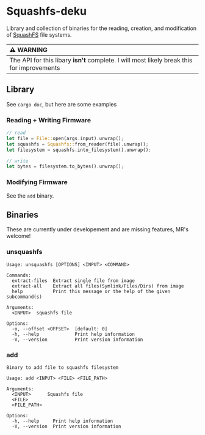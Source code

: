 # Squashfs-deku
Library and collection of binaries for the reading, creation, and modification 
of [SquashFS](https://en.wikipedia.org/wiki/SquashFS) file systems.

| :warning: WARNING                                                                          |
|:-------------------------------------------------------------------------------------------|
| The API for this libary **isn't** complete. I will most likely break this for improvements |

## Library
See `cargo doc`, but here are some examples
### Reading + Writing Firmware
```rust
// read
let file = File::open(args.input).unwrap();
let squashfs = Squashfs::from_reader(file).unwrap();
let filesystem = squashfs.into_filesystem().unwrap();

// write
let bytes = filesystem.to_bytes().unwrap();
```

### Modifying Firmware
See the `add` binary.

## Binaries
These are currently under developement and are missing features, MR's welcome!

### unsquashfs
```
Usage: unsquashfs [OPTIONS] <INPUT> <COMMAND>

Commands:
  extract-files  Extract single file from image
  extract-all    Extract all files(Symlink/Files/Dirs) from image
  help           Print this message or the help of the given subcommand(s)

Arguments:
  <INPUT>  squashfs file

Options:
  -o, --offset <OFFSET>  [default: 0]
  -h, --help             Print help information
  -V, --version          Print version information
```
### add
```
Binary to add file to squashfs filesystem

Usage: add <INPUT> <FILE> <FILE_PATH>

Arguments:
  <INPUT>      Squashfs file
  <FILE>
  <FILE_PATH>

Options:
  -h, --help     Print help information
  -V, --version  Print version information
```
